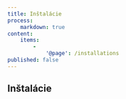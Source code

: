 ```yaml
---
title: Inštalácie
process:
    markdown: true
content:
    items:
        -
            '@page': /installations
published: false
---
```


## Inštalácie
